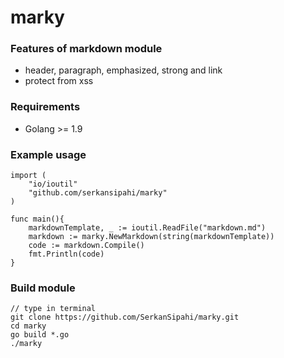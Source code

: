 # marky

### Features of markdown module
* header, paragraph, emphasized, strong and link
* protect from xss

### Requirements
* Golang >= 1.9

### Example usage
```golang
import (
	"io/ioutil"
	"github.com/serkansipahi/marky"
)

func main(){
    markdownTemplate, _ := ioutil.ReadFile("markdown.md")
    markdown := marky.NewMarkdown(string(markdownTemplate))
    code := markdown.Compile()
    fmt.Println(code)
}
```

### Build module
```golang
// type in terminal
git clone https://github.com/SerkanSipahi/marky.git
cd marky
go build *.go
./marky
```